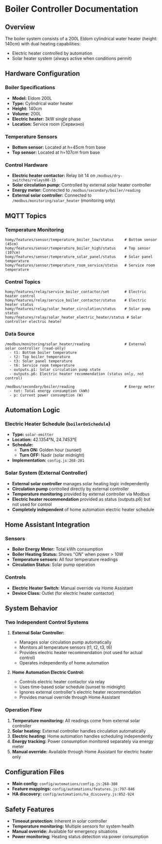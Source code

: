 # Boiler Controller Documentation

## Overview

The boiler system consists of a 200L Eldom cylindrical water heater (height: 140cm) with dual heating capabilities:
- Electric heater controlled by automation
- Solar heater system (always active when conditions permit)

## Hardware Configuration

### Boiler Specifications
- **Model:** Eldom 200L
- **Type:** Cylindrical water heater
- **Height:** 140cm
- **Volume:** 200L
- **Electric heater:** 3kW single phase
- **Location:** Service room (Сервизно)

### Temperature Sensors
- **Bottom sensor:** Located at h=45cm from base
- **Top sensor:** Located at h=107cm from base

### Control Hardware
- **Electric heater contactor:** Relay bit 14 on `/modbus/dry-switches/relays00-15`
- **Solar circulation pump:** Controlled by external solar heater controller
- **Energy meter:** Connected to `/modbus/secondary/boiler/reading`
- **External solar controller:** Connected to `/modbus/monitoring/solar_heater` (monitoring only)

## MQTT Topics

### Temperature Monitoring
```
homy/features/sensor/temperature_boiler_low/status     # Bottom sensor (45cm)
homy/features/sensor/temperature_boiler_high/status    # Top sensor (107cm)
homy/features/sensor/temperature_solar_panel/status    # Solar panel temperature
homy/features/sensor/temperature_room_service/status   # Service room temperature
```

### Control Topics
```
homy/features/relay/service_boiler_contactor/set       # Electric heater control
homy/features/relay/service_boiler_contactor/status    # Electric heater status
homy/features/relay/solar_heater_circulation/status    # Solar pump status
homy/features/relay/solar_heater_electric_heater/status # Solar controller electric heater
```

### Data Source
```
/modbus/monitoring/solar_heater/reading                # External solar controller (read-only)
  - t1: Bottom boiler temperature
  - t2: Top boiler temperature  
  - t3: Solar panel temperature
  - t6: Service room temperature
  - outputs.p1: Solar circulation pump state
  - outputs.p6: Electric heater recommendation (status only, not control)

/modbus/secondary/boiler/reading                       # Energy meter
  - tot: Total energy consumption (kWh)
  - p: Current power consumption (W)
```

## Automation Logic

### Electric Heater Schedule (`boilerOnSchedule`)
- **Type:** `solar-emitter`
- **Location:** 42.1354°N, 24.7453°E
- **Schedule:**
  - **Turn ON:** Golden hour (sunset)
  - **Turn OFF:** Nadir (solar midnight)
- **Implementation:** `config.js:268-281`

### Solar System (External Controller)
- **External solar controller** manages solar heating logic independently
- **Circulation pump** controlled directly by external controller
- **Temperature monitoring** provided by external controller via Modbus
- **Electric heater recommendation** provided as status (outputs.p6) but not used for control
- **Completely independent** of home automation electric heater schedule

## Home Assistant Integration

### Sensors
- **Boiler Energy Meter:** Total kWh consumption
- **Boiler Heating Status:** Shows "ON" when power > 10W
- **Temperature sensors:** All four temperature readings
- **Circulation Status:** Solar pump operation

### Controls
- **Electric Heater Switch:** Manual override via Home Assistant
- **Device Class:** Outlet (for electric heater contactor)

## System Behavior

### Two Independent Control Systems

1. **External Solar Controller:**
   - Manages solar circulation pump automatically
   - Monitors all temperature sensors (t1, t2, t3, t6)
   - Provides electric heater recommendation (not used for actual control)
   - Operates independently of home automation

2. **Home Automation Electric Control:**
   - Controls electric heater contactor via relay
   - Uses time-based solar schedule (sunset to midnight)
   - Ignores external controller's electric heater recommendation
   - Provides manual override through Home Assistant

### Operation Flow
1. **Temperature monitoring:** All readings come from external solar controller
2. **Solar heating:** External controller handles circulation automatically
3. **Electric heating:** Home automation handles scheduling independently
4. **Energy tracking:** Power consumption monitored separately via energy meter
5. **Manual override:** Available through Home Assistant for electric heater only

## Configuration Files

- **Main config:** `config/automations/config.js:268-308`
- **Feature mappings:** `config/automations/features.js:797-846`  
- **HA discovery:** `config/automations/ha_discovery.js:852-924`

## Safety Features

- **Timeout protection:** Inherent in solar controller
- **Temperature monitoring:** Multiple sensors for system health
- **Manual override:** Available for emergency situations
- **Power monitoring:** Heating status detection via power consumption